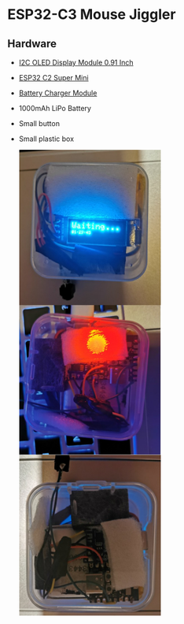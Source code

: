 # ESP32-C3 Mouse Jiggler

## Hardware

- [I2C OLED Display Module 0.91 Inch](https://www.aliexpress.com/item/1005006365884520.html?spm=a2g0o.order_list.order_list_main.42.479f18025E0JMA)
- [ESP32 C2 Super Mini](https://www.aliexpress.com/item/1005005967641936.html?spm=a2g0o.productlist.main.1.24416b7aj7nLN6&algo_pvid=37ff41ee-9642-43f3-aa57-b783ac087542&algo_exp_id=37ff41ee-9642-43f3-aa57-b783ac087542-0&)
- [Battery Charger Module](https://www.aliexpress.com/item/1005006469263790.html?spm=a2g0o.productlist.main.1.5119506fb66S2p&)
- 1000mAh LiPo Battery
- Small button
- Small plastic box

  <img src="device.jpeg" width="60%">
